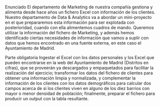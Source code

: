 
Enunciado
El departamento de Marketing de nuestra compañía gestiona y alimenta desde hace años un fichero Excel con información de los clientes. Nuestro departamento de Data & Analytics va a abordar un mini-proyecto en el que prepararemos esta información para ser explotada con posterioridad, cuando con ella alimentemos cuadros de mando. Queremos utilizar la información del fichero de Marketing, y además hemos identificado ciertas necesidades de información que vamos a suplir con datos que hemos encontrado en una fuente externa, en este caso el Ayuntamiento de Madrid.

Parte obligatoria
Ingestar el Excel con los datos personales y los Excel que pueden encontrarse en la web del Ayuntamiento de Madrid (Distritos en cifras), que se proveerán ya descargados y empaquetados para facilitar la realización del ejercicio; transformar los datos del fichero de clientes para obtener una información limpia y normalizada, y complementar la información de los clientes con los datos demográficos para calcular dos campos acerca de si los clientes viven en alguno de los diez barrios con mayor o menor densidad de población; finalmente, preparar el fichero para producir un output con la tabla resultante.

